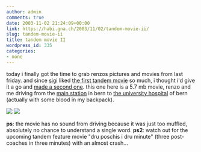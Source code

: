 ```yaml
---
author: admin
comments: true
date: 2003-11-02 21:24:09+00:00
link: https://habi.gna.ch/2003/11/02/tandem-movie-ii/
slug: tandem-movie-ii
title: tandem movie II
wordpress_id: 335
categories:
- none
---
```


today i finally got the time to grab renzos pictures and movies from last friday. 
and since [sigi](http://www.slf.ch/staff/pers-home/sigrist/sigrist-en.html) liked [the first tandem movie](https://habi.gna.ch/blog/archives/000109.html) so much, i thought i'd give it a go and [made a second one](https://habi.gna.ch/blog/images/tandem_insel.mov).
this one here is a 5.7 mb movie, renzo and me driving from the [main station](http://www.railcity.ch/index/index_bern/bern_visuelletour.htm) in bern to [the university hospital](http://www.insel.ch/) of bern (actually with some blood in my backpack).

[![](https://habi.gna.ch/blog/images/DSC01836-tm.jpg)](https://habi.gna.ch/blog/images/DSC01836.jpg) [![](https://habi.gna.ch/blog/images/DSC01838-tm.jpg)](https://habi.gna.ch/blog/images/DSC01838.jpg)

**ps**: the movie has no sound from driving because it was just too muffled, absolutely no chance to understand a single word. 
**ps2**: watch out for the upcoming tandem feature movie "dru poschis i dru minute" (three post-coaches in three minutes) with an almost crash...
